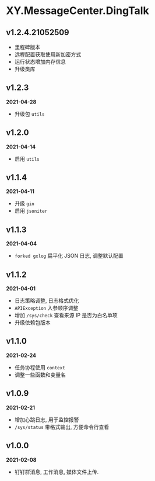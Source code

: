 # XY.MessageCenter.DingTalk

## v1.2.4.21052509

- 里程碑版本
- 远程配置获取使用新加密方式
- 运行状态增加内存信息
- 升级类库

## v1.2.3

**2021-04-28**

- 升级包 `utils`

## v1.2.0

**2021-04-14**

- 启用 `utils`

## v1.1.4

**2021-04-11**

- 升级 `gin`
- 启用 `jsoniter`

## v1.1.3

**2021-04-04**

- `forked gxlog` 扁平化 JSON 日志, 调整默认配置

## v1.1.2

**2021-04-01**

- 日志策略调整, 日志格式优化
- `APIException` 入参顺序调整
- 增加 `/sys/check` 查看来源 IP 是否为白名单项
- 升级依赖包版本

## v1.1.0

**2021-02-24**

- 任务协程使用 `context`
- 调整一些函数和变量名

## v1.0.9

**2021-02-21**

- 增加心跳日志, 用于监控报警
- `/sys/status` 带格式输出, 方便命令行查看

## v1.0.0

**2021-02-08**

- 钉钉群消息, 工作消息, 媒体文件上传.
